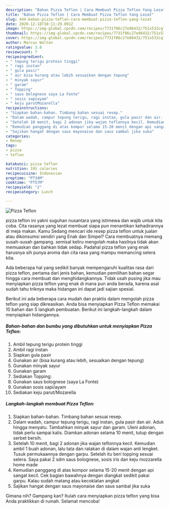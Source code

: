 ```yaml
---
description: "Bahan Pizza Teflon | Cara Membuat Pizza Teflon Yang Lezat"
title: "Bahan Pizza Teflon | Cara Membuat Pizza Teflon Yang Lezat"
slug: 444-bahan-pizza-teflon-cara-membuat-pizza-teflon-yang-lezat
date: 2020-12-18T10:11:29.891Z
image: https://img-global.cpcdn.com/recipes/7731f86c27e86432/751x532cq70/pizza-teflon-foto-resep-utama.jpg
thumbnail: https://img-global.cpcdn.com/recipes/7731f86c27e86432/751x532cq70/pizza-teflon-foto-resep-utama.jpg
cover: https://img-global.cpcdn.com/recipes/7731f86c27e86432/751x532cq70/pizza-teflon-foto-resep-utama.jpg
author: Marcus Walton
ratingvalue: 3.8
reviewcount: 7
recipeingredient:
- " tepung terigu protein tinggi"
- " ragi instan"
- " gula pasir"
- " air bisa kurang atau lebih sesuaikan dengan tepung"
- " minyak sayur"
- " garam"
- " Topping"
- " saus bolognese saya La Fonte"
- " sosis sapiayam"
- " keju parutMozarella"
recipeinstructions:
- "Siapkan bahan-bahan. Timbang bahan sesuai resep."
- "Dalam wadah, campur tepung terigu, ragi instan, gula pasir dan air. Aduk hingga menyatu. Tambahkan minyak sayur dan garam. Uleni adonan, tidak perlu sampai kalis. Diamkan adonan selama 10 menit, tutup dengan serbet bersih."
- "Setelah 10 menit, bagi 2 adonan jika wajan teflonnya kecil. Kemudian ambil 1 buah adonan, lalu tata dan ratakan di dalam wajan anti lengket. Tusuk permukaannya dengan garpu. Setelah itu beri topping sesuai selera. Saya pakai 2 sdm saus bolognese, sosis iris dan keju mozzarella home made"
- "Kemudian panggang di atas kompor selama 15-20 menit dengan api sangat kecil. Cek bagian bawahnya dengan diangkat sedikit pakai garpu. Kalau sudah matang atau kecoklatan angkat"
- "Sajikan hangat dengan saus mayonaise dan saus sambal jika suka"
categories:
- Resep
tags:
- pizza
- teflon

katakunci: pizza teflon 
nutrition: 191 calories
recipecuisine: Indonesian
preptime: "PT34M"
cooktime: "PT57M"
recipeyield: "2"
recipecategory: Lunch

---
```



![Pizza Teflon](https://img-global.cpcdn.com/recipes/7731f86c27e86432/751x532cq70/pizza-teflon-foto-resep-utama.jpg)


pizza teflon ini yakni suguhan nusantara yang istimewa dan wajib untuk kita coba. Cita rasanya yang lezat membuat siapa pun menantikan kehadirannya di meja makan.
Kamu Sedang mencari ide resep pizza teflon untuk jualan atau dikonsumsi sendiri yang Enak dan Simpel? Cara membuatnya memang susah-susah gampang. semisal keliru mengolah maka hasilnya tidak akan memuaskan dan bahkan tidak sedap. Padahal pizza teflon yang enak harusnya sih punya aroma dan cita rasa yang mampu memancing selera kita.



Ada beberapa hal yang sedikit banyak mempengaruhi kualitas rasa dari pizza teflon, pertama dari jenis bahan, kemudian pemilihan bahan segar hingga cara membuat dan menghidangkannya. Tidak usah pusing jika mau menyiapkan pizza teflon yang enak di mana pun anda berada, karena asal sudah tahu triknya maka hidangan ini dapat jadi sajian spesial.


Berikut ini ada beberapa cara mudah dan praktis dalam mengolah pizza teflon yang siap dikreasikan. Anda bisa menyiapkan Pizza Teflon memakai 10 bahan dan 5 langkah pembuatan. Berikut ini langkah-langkah dalam menyiapkan hidangannya.

<!--inarticleads1-->

##### Bahan-bahan dan bumbu yang dibutuhkan untuk menyiapkan Pizza Teflon:

1. Ambil  tepung terigu protein tinggi
1. Ambil  ragi instan
1. Siapkan  gula pasir
1. Gunakan  air (bisa kurang atau lebih, sesuaikan dengan tepung)
1. Gunakan  minyak sayur
1. Gunakan  garam
1. Sediakan  Topping:
1. Gunakan  saus bolognese (saya La Fonte)
1. Gunakan  sosis sapi/ayam
1. Sediakan  keju parut/Mozarella




<!--inarticleads2-->

##### Langkah-langkah membuat Pizza Teflon:

1. Siapkan bahan-bahan. Timbang bahan sesuai resep.
1. Dalam wadah, campur tepung terigu, ragi instan, gula pasir dan air. Aduk hingga menyatu. Tambahkan minyak sayur dan garam. Uleni adonan, tidak perlu sampai kalis. Diamkan adonan selama 10 menit, tutup dengan serbet bersih.
1. Setelah 10 menit, bagi 2 adonan jika wajan teflonnya kecil. Kemudian ambil 1 buah adonan, lalu tata dan ratakan di dalam wajan anti lengket. Tusuk permukaannya dengan garpu. Setelah itu beri topping sesuai selera. Saya pakai 2 sdm saus bolognese, sosis iris dan keju mozzarella home made
1. Kemudian panggang di atas kompor selama 15-20 menit dengan api sangat kecil. Cek bagian bawahnya dengan diangkat sedikit pakai garpu. Kalau sudah matang atau kecoklatan angkat
1. Sajikan hangat dengan saus mayonaise dan saus sambal jika suka




Gimana nih? Gampang kan? Itulah cara menyiapkan pizza teflon yang bisa Anda praktikkan di rumah. Selamat mencoba!
